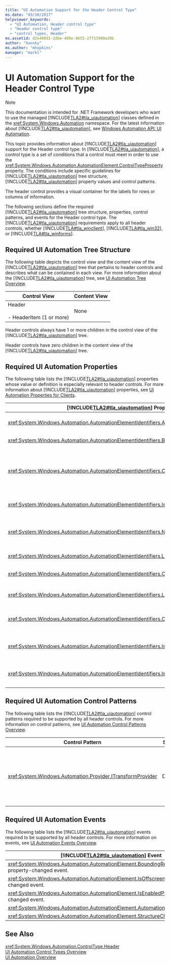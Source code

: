 ```yaml
---
title: "UI Automation Support for the Header Control Type"
ms.date: "03/30/2017"
helpviewer_keywords: 
  - "UI Automation, Header control type"
  - "Header control type"
  - "control types, Header"
ms.assetid: d2e48891-2dbe-409e-8655-2f753908e29b
author: "Xansky"
ms.author: "mhopkins"
manager: "markl"
---
```

# UI Automation Support for the Header Control Type
> [!NOTE]
>  This documentation is intended for .NET Framework developers who want to use the managed [!INCLUDE[TLA2#tla_uiautomation](../../../includes/tla2sharptla-uiautomation-md.md)] classes defined in the <xref:System.Windows.Automation> namespace. For the latest information about [!INCLUDE[TLA2#tla_uiautomation](../../../includes/tla2sharptla-uiautomation-md.md)], see [Windows Automation API: UI Automation](http://go.microsoft.com/fwlink/?LinkID=156746).  

 This topic provides information about [!INCLUDE[TLA2#tla_uiautomation](../../../includes/tla2sharptla-uiautomation-md.md)] support for the Header control type. In [!INCLUDE[TLA2#tla_uiautomation](../../../includes/tla2sharptla-uiautomation-md.md)], a control type is a set of conditions that a control must meet in order to use the <xref:System.Windows.Automation.AutomationElement.ControlTypeProperty> property. The conditions include specific guidelines for [!INCLUDE[TLA2#tla_uiautomation](../../../includes/tla2sharptla-uiautomation-md.md)] tree structure, [!INCLUDE[TLA2#tla_uiautomation](../../../includes/tla2sharptla-uiautomation-md.md)] property values and control patterns.  

 The header control provides a visual container for the labels for rows or columns of information.  

 The following sections define the required [!INCLUDE[TLA2#tla_uiautomation](../../../includes/tla2sharptla-uiautomation-md.md)] tree structure, properties, control patterns, and events for the Header control type. The [!INCLUDE[TLA2#tla_uiautomation](../../../includes/tla2sharptla-uiautomation-md.md)] requirements apply to all header controls, whether [!INCLUDE[TLA#tla_winclient](../../../includes/tlasharptla-winclient-md.md)], [!INCLUDE[TLA#tla_win32](../../../includes/tlasharptla-win32-md.md)], or [!INCLUDE[TLA#tla_winforms](../../../includes/tlasharptla-winforms-md.md)].  

<a name="Required_UI_Automation_Tree_Structure"></a>   
## Required UI Automation Tree Structure  
 The following table depicts the control view and the content view of the [!INCLUDE[TLA2#tla_uiautomation](../../../includes/tla2sharptla-uiautomation-md.md)] tree that pertains to header controls and describes what can be contained in each view. For more information about the [!INCLUDE[TLA2#tla_uiautomation](../../../includes/tla2sharptla-uiautomation-md.md)] tree, see [UI Automation Tree Overview](../../../docs/framework/ui-automation/ui-automation-tree-overview.md).  


|Control View|Content View|  
|------------------|------------------|  
|Header<br /><br /> -   HeaderItem (1 or more)|None|  

 Header controls always have 1 or more children in the control view of the [!INCLUDE[TLA2#tla_uiautomation](../../../includes/tla2sharptla-uiautomation-md.md)] tree.  

 Header controls have zero children in the content view of the [!INCLUDE[TLA2#tla_uiautomation](../../../includes/tla2sharptla-uiautomation-md.md)] tree.  

<a name="Required_UI_Automation_Properties"></a>   
## Required UI Automation Properties  
 The following table lists the [!INCLUDE[TLA2#tla_uiautomation](../../../includes/tla2sharptla-uiautomation-md.md)] properties whose value or definition is especially relevant to header controls. For more information about [!INCLUDE[TLA2#tla_uiautomation](../../../includes/tla2sharptla-uiautomation-md.md)] properties, see [UI Automation Properties for Clients](../../../docs/framework/ui-automation/ui-automation-properties-for-clients.md).  


| [!INCLUDE[TLA2#tla_uiautomation](../../../includes/tla2sharptla-uiautomation-md.md)] Property |   Value    |                                                                                              Notes                                                                                               |
|-----------------------------------------------------------------------------------------------|------------|--------------------------------------------------------------------------------------------------------------------------------------------------------------------------------------------------|
|      <xref:System.Windows.Automation.AutomationElementIdentifiers.AutomationIdProperty>       | See notes. |                                                       The value of this property needs to be unique across all controls in an application.                                                       |
|    <xref:System.Windows.Automation.AutomationElementIdentifiers.BoundingRectangleProperty>    | See notes. |                                                                     The outermost rectangle that contains the whole control.                                                                     |
|     <xref:System.Windows.Automation.AutomationElementIdentifiers.ClickablePointProperty>      | See notes. | Supported if there is a bounding rectangle. If not every point within the bounding rectangle is clickable, and you perform specialized hit testing, then override and provide a clickable point. |
|   <xref:System.Windows.Automation.AutomationElementIdentifiers.IsKeyboardFocusableProperty>   | See notes. |                                                            If the control can receive keyboard focus, it must support this property.                                                             |
|          <xref:System.Windows.Automation.AutomationElementIdentifiers.NameProperty>           | See notes. |                     The header control needs a name if there is more than one row header or more than one column header. This identifies the information within the header.                      |
|        <xref:System.Windows.Automation.AutomationElementIdentifiers.LabeledByProperty>        |  `Null`.   |                                                                           Header controls do not have a static label.                                                                            |
|       <xref:System.Windows.Automation.AutomationElementIdentifiers.ControlTypeProperty>       |   Header   |                                           This value is the same for all [!INCLUDE[TLA2#tla_ui](../../../includes/tla2sharptla-ui-md.md)] frameworks.                                            |
|  <xref:System.Windows.Automation.AutomationElementIdentifiers.LocalizedControlTypeProperty>   |  "header"  |                                           This value is the same for all [!INCLUDE[TLA2#tla_ui](../../../includes/tla2sharptla-ui-md.md)] frameworks.                                            |
|       <xref:System.Windows.Automation.AutomationElementIdentifiers.OrientationProperty>       | Horizontal |                                       The value of this property exposes the position of the header control - whether it is a row header or column header.                                       |
|    <xref:System.Windows.Automation.AutomationElementIdentifiers.IsContentElementProperty>     |   False    |                     The header control is not included in the content view of the [!INCLUDE[TLA2#tla_uiautomation](../../../includes/tla2sharptla-uiautomation-md.md)] tree.                     |
|    <xref:System.Windows.Automation.AutomationElementIdentifiers.IsControlElementProperty>     |    True    |                   The header control is always included in the control view of the [!INCLUDE[TLA2#tla_uiautomation](../../../includes/tla2sharptla-uiautomation-md.md)] tree.                    |

<a name="Required_UI_Automation_Control_Patterns"></a>   
## Required UI Automation Control Patterns  
 The following table lists the [!INCLUDE[TLA2#tla_uiautomation](../../../includes/tla2sharptla-uiautomation-md.md)] control patterns required to be supported by all header controls. For more information on control patterns, see [UI Automation Control Patterns Overview](../../../docs/framework/ui-automation/ui-automation-control-patterns-overview.md).  


|Control Pattern|Support|Notes|  
|---------------------|-------------|-----------|  
|<xref:System.Windows.Automation.Provider.ITransformProvider>|Depends|Implement this control pattern if the header control can be resized.|  

<a name="Required_UI_Automation_Events"></a>   
## Required UI Automation Events  
 The following table lists the [!INCLUDE[TLA2#tla_uiautomation](../../../includes/tla2sharptla-uiautomation-md.md)] events required to be supported by all header controls. For more information on events, see [UI Automation Events Overview](../../../docs/framework/ui-automation/ui-automation-events-overview.md).  


|      [!INCLUDE[TLA2#tla_uiautomation](../../../includes/tla2sharptla-uiautomation-md.md)] Event      | Support  | Notes |
|------------------------------------------------------------------------------------------------------|----------|-------|
| <xref:System.Windows.Automation.AutomationElement.BoundingRectangleProperty> property-changed event. | Required | None  |
|    <xref:System.Windows.Automation.AutomationElement.IsOffscreenProperty> property-changed event.    | Required | None  |
|     <xref:System.Windows.Automation.AutomationElement.IsEnabledProperty> property-changed event.     | Required | None  |
|            <xref:System.Windows.Automation.AutomationElement.AutomationFocusChangedEvent>            | Required | None  |
|               <xref:System.Windows.Automation.AutomationElement.StructureChangedEvent>               | Required | None  |

## See Also  
 <xref:System.Windows.Automation.ControlType.Header>  
 [UI Automation Control Types Overview](../../../docs/framework/ui-automation/ui-automation-control-types-overview.md)  
 [UI Automation Overview](../../../docs/framework/ui-automation/ui-automation-overview.md)
